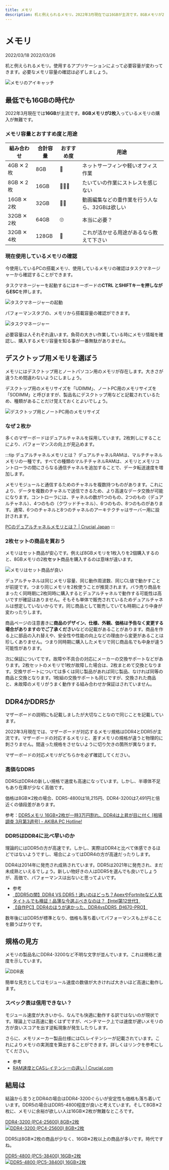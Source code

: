 ```yaml
---
title: メモリ
description: 机と例えられるメモリ。2022年3月現在では16GBが主流です。8GBメモリが2枚入っているメモリの購入が無難です。
---
```


# メモリ

<div class="custom-date">
  <i class="far fa-calendar"></i>2022/03/18
  <i class="fas fa-undo-alt"></i>2022/03/26
</div>

<ClientOnly>
  <CallInFeedAdsense />
</ClientOnly>

机と例えられるメモリ。使用するアプリケーションによって必要容量が変わってきます。必要なメモリ容量の確認は必ずしましょう。

<img :src="$withBase('/images/docs/memory/memory_eye_catch.png')" alt="メモリのアイキャッチ" class="img-center">

## 最低でも16GBの時代か

2022年3月現在では**16GB**が主流です。**8GBメモリが2枚**入っているメモリの購入が無難です。

### メモリ容量とおすすめ度と用途

|組み合わせ|合計容量|おすすめ度|用途|
|---|---|---|---|
|4GB ✕ 2枚|8GB|🧡|ネットサーフィンや軽いオフィス作業|
|8GB ✕ 2枚|16GB|🧡🧡🧡|たいていの作業にストレスを感じない|
|16GB ✕ 2枚|32GB|🧡🧡|動画編集などの重作業を行う人なら、32GBは欲しい|
|32GB ✕ 2枚|64GB|🙄|本当に必要？|
|32GB ✕ 4枚|128GB|🤔|これが活かせる用途があるなら教えて下さい|

### 現在使用しているメモリの確認

今使用しているPCの搭載メモリ、使用しているメモリの確認はタスクマネージャーから確認することができます。

タスクマネージャーを起動するにはキーボードの**CTRL とSHIFTキーを押しながらESC**を押します。

<img :src="$withBase('/images/docs/docs/ctrlshiftesc.png')" alt="タスクマネージャーの起動" class="img-center">

パフォーマンスタブの、メモリから搭載容量の確認ができます。

<img :src="$withBase('/images/docs/memory/taskmanager.png')" alt="タスクマネージャー" class="img-center">

必要容量は人それぞれ違います。負荷の大きい作業している時にメモリ情報を確認し、購入するメモリ容量を知る事が一番無駄がありません。

## デスクトップ用メモリを選ぼう

メモリにはデスクトップ用とノートパソコン用のメモリが存在します。大きさが違うため間違わないようにしましょう。

デスクトップ用のメモリサイズを「UDIMM」、ノートPC用のメモリサイズを「SODIMM」と呼びますが、製品名にデスクトップ用などと記載されているため、種類があることだけ覚えておくとよいでしょう。

<img :src="$withBase('/images/docs/memory/descktop_note.png')" alt="デスクトップ用とノートPC用のメモリサイズ" class="img-center">

### なぜ２枚か

多くのマザーボードはデュアルチャネルを採用しています。2枚刺しにすることにより、パフォーマンスの向上が見込めます。

:::tip <i class="fas fa-info-circle"></i> デュアルチャネルメモリとは？
デュアルチャネルRAMは、マルチチャネルメモリの一種です。すべての種類のマルチチャネルRAMは、メモリとメモリコントローラの間にさらなる通信チャネルを追加することで、データ転送速度を増加します。

メモリモジュールと通信するためのチャネルを複数持つものがあります。これにより、データを複数のチャネルで送信できるため、より高速なデータ交換が可能になります。コントローラには、チャネルの数が1つのもの、2つのもの（デュアルチャネル）、4つのもの（クワッドチャネル）、6つのもの、8つのものがあります。通常、6つのチャネルと8つのチャネルのアーキテクチャはサーバー用に設計されます。

[PCのデュアルチャネルメモリとは？ | Crucial Japan](https://www.crucial.jp/articles/about-memory/what-is-dual-channel-memory)
:::

### 2枚セットの商品を買おう

メモリはセット商品が安心です。例えば8GBメモリを1枚入りを2個購入するのと、8GBメモリの2枚**セット**商品を購入するのは意味が違います。

<img :src="$withBase('/images/docs/memory/memory_set.png')" alt="メモリはセット商品が良い" class="img-center">

デュアルチャネルは同じメモリ容量、同じ動作周波数、同じCL値で動かすことが前提です。つまり同じメモリを2枚使うことが推奨されます。バラ売り商品をまったく同時期に2枚同時に購入するとデュアルチャネルで動作する可能性は高いですが確証はありません。そもそも単体で販売されているためデュアルチャネルは想定していないからです。同じ商品として販売していても時期により中身が変わったりします。

商品ページの注意書きに**商品のデザイン、仕様、外観、価格は予告なく変更する場合がありますのでご了承ください**などの記載があることがあります。商品を作る上に部品の入れ替えや、安全性や性能の向上などの理由から変更があることは珍しくありません。つまり同時期に購入したメモリで同じ商品名でも中身が違う可能性があります。

次に保証についてです。故障や不具合の対応にメーカーの交換サポートなどがあります。2枚セットのメモリで1枚が故障した場合は、2枚まとめて交換となります。交換サポートについては多くは同じ製品があれば同じ製品、なければ同等の商品と交換となります。1枚組の交換サポートも同じですが、交換された商品と、未故障のメモリがうまく動作する組み合わせか保証はされていません。

## DDR4かDDR5か

マザーボードの説明にも記載しましたが大切なことなので同じことを記載しています。

2022年3月現在では、マザーボードが対応するメモリ規格はDDR4とDDR5が主流です。マザーボードの対応するメモリと、差すメモリの規格が違うと物理的に刺さりません。間違った規格をさせないように切り欠きの箇所が異なります。

マザーボードの対応メモリがどちらかを必ず確認してください。

### 高価なDDR5

DDR5はDDR4の新しい規格で速度も高速になっています。しかし、半導体不足もあり在庫が少なく高価です。

価格は8GB✕2枚の場合、DDR5-4800は18,215円、DDR4-3200は7,491円と倍近くの値段差があります。

参考：[DDR5メモリ 16GB×2枚が一時3万円割れ、DDR4は上昇が目に付く [相場調査 3月第3週号] - AKIBA PC Hotline!](https://akiba-pc.watch.impress.co.jp/docs/price/monthly_repo/1395587.html)

### DDR5はDDR4に比べ早いのか

理論的にはDDR5の方が高速です。しかし、実際はDDR4と比べて体感できるほどではないようですし、場合によってはDDR4の方が高速だったりします。

DDR4は2014年に発売され成熟されています。DDR5は2021年に発売され、まだ未成熟といえるでしょう。新しい物好きの人はDDR5を選んでも良いでしょうが、高価で、パフォーマンスは出ないと思ってよいです。

* 参考
* [【DDR5の闇】DDR4 VS DDR5！速いのはどっち？ApexやFortniteなど人気タイトルでも検証！品薄な今選ぶべきなのは？【Intel第12世代】](https://www.youtube.com/watch?v=0eQZM94pk7w)
* [【自作PC】DDR4のほうが速かった、DDR4vsDDR5【H670-PRO】](https://www.youtube.com/watch?v=qTujbhP5msc)

数年後にはDDR5が標準となり、価格も落ち着いてパフォーマンスも上がることを願うばかりです。

## 規格の見方

メモリの製品名にDDR4-3200など不明な文字が並んでいます。これは規格と速度を示しています。

<img :src="$withBase('/images/docs/memory/ddr_spec.png')" alt="DDR表" class="img-center">

簡単な見方としてはモジュール速度の数値が大きければ大きいほど高速に動作します。

### スペック表は信用できない？

モジュール速度が大きいから、なんでも快適に動作する訳ではないのが現状です。理論上では高速に動くはずですが、ベンチマーク上では速度が遅いメモリの方が良いスコアを出す逆転現象が発生したりします。

さらに、メモリメーカー製品仕様にはCLレイテンシーが記載されています。これによりメモリの実測度を算出することができます。詳しくはリンクを参考にしてください。

* 参考
* [RAM速度とCASレイテンシーの違い | Crucial.com](https://www.crucial.jp/articles/about-memory/difference-between-speed-and-latency)

## 結局は

結論から言うとDDR4の場合はDDR4-3200ぐらいが安定性も価格も落ち着いています。DDR5の場合はDDR5-4800程度が良いと考えています。そして8GB✕2枚に、メモリに余裕が欲しい人は16GB✕2枚が無難なところです。

<div class="amazon-contents">
<img :src="$withBase('/amazon-logo.png')" class="img-center m-5">
<a href="https://www.amazon.co.jp/Crucial-%E3%83%87%E3%82%B9%E3%82%AF%E3%83%88%E3%83%83%E3%83%97PC%E7%94%A8%E3%83%A1%E3%83%A2%E3%83%AA-PC4-25600-DDR4-3200-W4U3200CM-16G/dp/B07RX4ZGCZ?th=1&psc=1&linkCode=ll1&tag=strongtenpa-22&linkId=6c4753f347152149cc5db6665856c72a&language=ja_JP&ref_=as_li_ss_tl" target="_blank" rel="noopener" class="amazon">
<div class="amazon-name">DDR4-3200 (PC4-25600) 8GB×2枚</div>
<img :src="$withBase('/images/docs/memory/ddr4-3200_8x2.png')" alt="DDR4-3200 (PC4-25600) 8GB×2枚" class="img-center"><br>
</a>
</div>

DDR5は8GB✕2枚の商品が少なく、16GB✕2枚以上の商品が多いです。時代ですね。

<div class="amazon-contents">
<img :src="$withBase('/amazon-logo.png')" class="img-center m-5">
<a href="https://www.amazon.co.jp/%E3%83%87%E3%82%B9%E3%82%AF%E3%83%88%E3%83%83%E3%83%97PC%E7%94%A8%E3%83%A1%E3%83%A2%E3%83%AA-DDR5-4800-PC5-38400-Crucial-W5U4800CM-32GS/dp/B09KC44GBD?th=1&linkCode=ll1&tag=strongtenpa-22&linkId=1c5fcbd1bf57a971fbb94c2466a6efa6&language=ja_JP&ref_=as_li_ss_tl" target="_blank" rel="noopener" class="amazon">
<div class="amazon-name">DDR5-4800 (PC5-38400) 16GB×2枚</div>
<img :src="$withBase('/images/docs/memory/ddr5-4800_16x2.png')" alt="DDR5-4800 (PC5-38400) 16GB×2枚" class="img-center"><br>
</a>
</div>

